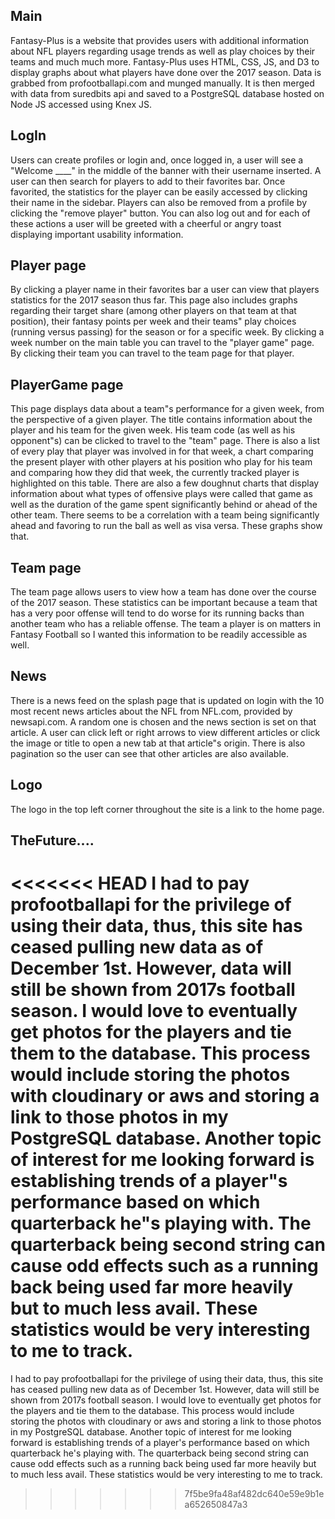 ## Main
Fantasy-Plus is a website that provides users with additional information about NFL players regarding usage trends as well as play choices by their teams and much much more. Fantasy-Plus uses HTML, CSS, JS, and D3 to display graphs about what players have done over the 2017 season. Data is grabbed from profootballapi.com and munged manually. It is then merged with data from suredbits api and saved to a PostgreSQL database hosted on Node JS accessed using Knex JS.

## LogIn
Users can create profiles or login and, once logged in, a user will see a "Welcome ____" in the middle of the banner with their username inserted. A user can then search for players to add to their favorites bar. Once favorited, the statistics for the player can be easily accessed by clicking their name in the sidebar. Players can also be removed from a profile by clicking the "remove player" button. You can also log out and for each of these actions a user will be greeted with a cheerful or angry toast displaying important usability information.

## Player page
By clicking a player name in their favorites bar a user can view that players statistics for the 2017 season thus far. This page also includes graphs regarding their target share (among other players on that team at that position), their fantasy points per week and their teams" play choices (running versus passing) for the season or for a specific week. By clicking a week number on the main table you can travel to the "player game" page. By clicking their team you can travel to the team page for that player.

## PlayerGame page
This page displays data about a team"s performance for a given week, from the perspective of a given player. The title contains information about the player and his team for the given week. His team code (as well as his opponent"s) can be clicked to travel to the "team" page. There is also a list of every play that player was involved in for that week, a chart comparing the present player with other players at his position who play for his team and comparing how they did that week, the currently tracked player is highlighted on this table. There are also a few doughnut charts that display information about what types of offensive plays were called that game as well as the duration of the game spent significantly behind or ahead of the other team. There seems to be a correlation with a team being significantly ahead and favoring to run the ball as well as visa versa. These graphs show that.

## Team page
The team page allows users to view how a team has done over the course of the 2017 season. These statistics can be important because a team that has a very poor offense will tend to do worse for its running backs than another team who has a reliable offense. The team a player is on matters in Fantasy Football so I wanted this information to be readily accessible as well.

## News
There is a news feed on the splash page that is updated on login with the 10 most recent news articles about the NFL from NFL.com, provided by newsapi.com. A random one is chosen and the news section is set on that article. A user can click left or right arrows to view different articles or click the image or title to open a new tab at that article"s origin. There is also pagination so the user can see that other articles are also available.


## Logo
The logo in the top left corner throughout the site is a link to the home page.

## TheFuture....
<<<<<<< HEAD
I had to pay profootballapi for the privilege of using their data, thus, this site has ceased pulling new data as of December 1st. However, data will still be shown from 2017s football season. I would love to eventually get photos for the players and tie them to the database. This process would include storing the photos with cloudinary or aws and storing a link to those photos in my PostgreSQL database. Another topic of interest for me looking forward is establishing trends of a player"s performance based on which quarterback he"s playing with. The quarterback being second string can cause odd effects such as a running back being used far more heavily but to much less avail. These statistics would be very interesting to me to track.
=======
I had to pay profootballapi for the privilege of using their data, thus, this site has ceased pulling new data as of December 1st. However, data will still be shown from 2017s football season. I would love to eventually get photos for the players and tie them to the database. This process would include storing the photos with cloudinary or aws and storing a link to those photos in my PostgreSQL database. Another topic of interest for me looking forward is establishing trends of a player's performance based on which quarterback he's playing with. The quarterback being second string can cause odd effects such as a running back being used far more heavily but to much less avail. These statistics would be very interesting to me to track.
>>>>>>> 7f5be9fa48af482dc640e59e9b1ea652650847a3

